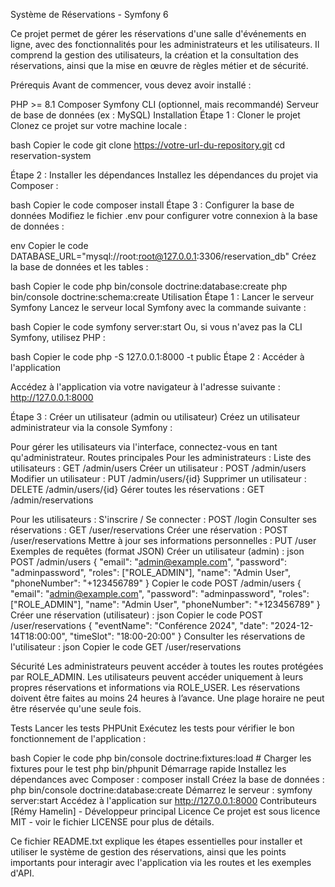
Système de Réservations - Symfony 6

Ce projet permet de gérer les réservations d'une salle d'événements en ligne, avec des fonctionnalités pour les administrateurs et les utilisateurs. Il comprend la gestion des utilisateurs, la création et la consultation des réservations, ainsi que la mise en œuvre de règles métier et de sécurité.

Prérequis
Avant de commencer, vous devez avoir installé :

PHP >= 8.1
Composer
Symfony CLI (optionnel, mais recommandé)
Serveur de base de données (ex : MySQL)
Installation
Étape 1 : Cloner le projet
Clonez ce projet sur votre machine locale :

bash
Copier le code
git clone https://votre-url-du-repository.git
cd reservation-system

Étape 2 : Installer les dépendances
Installez les dépendances du projet via Composer :

bash
Copier le code
composer install
Étape 3 : Configurer la base de données
Modifiez le fichier .env pour configurer votre connexion à la base de données :

env
Copier le code
DATABASE_URL="mysql://root:root@127.0.0.1:3306/reservation_db"
Créez la base de données et les tables :

bash
Copier le code
php bin/console doctrine:database:create
php bin/console doctrine:schema:create
Utilisation
Étape 1 : Lancer le serveur Symfony
Lancez le serveur local Symfony avec la commande suivante :

bash
Copier le code
symfony server:start
Ou, si vous n'avez pas la CLI Symfony, utilisez PHP :

bash
Copier le code
php -S 127.0.0.1:8000 -t public
Étape 2 : Accéder à l'application

Accédez à l'application via votre navigateur à l'adresse suivante :
http://127.0.0.1:8000

Étape 3 : Créer un utilisateur (admin ou utilisateur)
Créez un utilisateur administrateur via la console Symfony :

Pour gérer les utilisateurs via l'interface, connectez-vous en tant qu'administrateur.
Routes principales
Pour les administrateurs :
Liste des utilisateurs : GET /admin/users
Créer un utilisateur : POST /admin/users
Modifier un utilisateur : PUT /admin/users/{id}
Supprimer un utilisateur : DELETE /admin/users/{id}
Gérer toutes les réservations : GET /admin/reservations

Pour les utilisateurs :
S'inscrire / Se connecter : POST /login
Consulter ses réservations : GET /user/reservations
Créer une réservation : POST /user/reservations
Mettre à jour ses informations personnelles : PUT /user
Exemples de requêtes (format JSON)
Créer un utilisateur (admin) :
json
POST /admin/users
{
  "email": "admin@example.com",
  "password": "adminpassword",
  "roles": ["ROLE_ADMIN"],
  "name": "Admin User",
  "phoneNumber": "+123456789"
}
Copier le code
POST /admin/users
{
  "email": "admin@example.com",
  "password": "adminpassword",
  "roles": ["ROLE_ADMIN"],
  "name": "Admin User",
  "phoneNumber": "+123456789"
}
Créer une réservation (utilisateur) :
json
Copier le code
POST /user/reservations
{
  "eventName": "Conférence 2024",
  "date": "2024-12-14T18:00:00",
  "timeSlot": "18:00-20:00"
}
Consulter les réservations de l'utilisateur :
json
Copier le code
GET /user/reservations

Sécurité
Les administrateurs peuvent accéder à toutes les routes protégées par ROLE_ADMIN.
Les utilisateurs peuvent accéder uniquement à leurs propres réservations et informations via ROLE_USER.
Les réservations doivent être faites au moins 24 heures à l’avance.
Une plage horaire ne peut être réservée qu'une seule fois.

Tests
Lancer les tests PHPUnit
Exécutez les tests pour vérifier le bon fonctionnement de l'application :

bash
Copier le code
php bin/console doctrine:fixtures:load  # Charger les fixtures pour le test
php bin/phpunit
Démarrage rapide
Installez les dépendances avec Composer : composer install
Créez la base de données : php bin/console doctrine:database:create
Démarrez le serveur : symfony server:start
Accédez à l'application sur http://127.0.0.1:8000
Contributeurs
[Rémy Hamelin] - Développeur principal
Licence
Ce projet est sous licence MIT - voir le fichier LICENSE pour plus de détails.

Ce fichier README.txt explique les étapes essentielles pour installer et utiliser le système de gestion des réservations, ainsi que les points importants pour interagir avec l'application via les routes et les exemples d'API.
